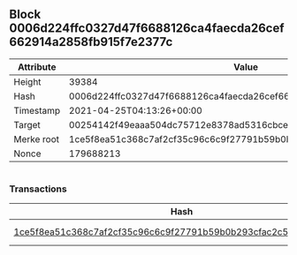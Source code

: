 ## Block 0006d224ffc0327d47f6688126ca4faecda26cef662914a2858fb915f7e2377c

Attribute | Value
--- | ---
Height | 39384
Hash | 0006d224ffc0327d47f6688126ca4faecda26cef662914a2858fb915f7e2377c
Timestamp | 2021-04-25T04:13:26+00:00
Target | 00254142f49eaaa504dc75712e8378ad5316cbcead634704b3734b6271167cc4
Merke root | 1ce5f8ea51c368c7af2cf35c96c6c9f27791b59b0b293cfac2c5fb9f44ba87eb
Nonce | 179688213

```

```

### Transactions

Hash | Amount
--- | ---
[1ce5f8ea51c368c7af2cf35c96c6c9f27791b59b0b293cfac2c5fb9f44ba87eb](1ce5f8ea51c368c7af2cf35c96c6c9f27791b59b0b293cfac2c5fb9f44ba87eb.md) | 10.00000000 SKEPTI 
